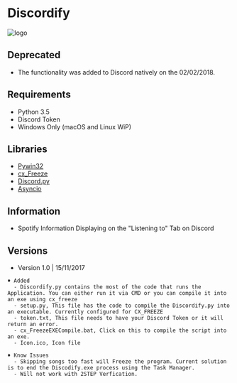 # Discordify
![logo](https://github.com/xurasky/Discordify/blob/master/icon.png "Logo")    

Deprecated 
-----------

- The functionality was added to Discord natively on the 02/02/2018.


Requirements 
-----------

- Python 3.5 
- Discord Token 
- Windows Only (macOS and Linux WiP)


Libraries
-----------

- [Pywin32](https://sourceforge.net/projects/pywin32/)
- [cx_Freeze](https://anthony-tuininga.github.io/cx_Freeze/)
- [Discord.py](https://github.com/Rapptz/discord.py)
- [Asyncio](https://github.com/python/cpython/tree/3.6/Lib/asyncio/)


Information
-----------

- Spotify Information Displaying on the "Listening to" Tab on Discord


Versions
-----------

  - Version 1.0 | 15/11/2017
  ```
  ♦ Added
    - Discordify.py contains the most of the code that runs the Application. You can either run it via CMD or you can compile it into an exe using cx_freeze
    - setup.py, This file has the code to compile the Discordify.py into an executable. Currently configured for CX_FREEZE
    - token.txt, This file needs to have your Discord Token or it will return an error.
    - cx_FreezeEXECompile.bat, Click on this to compile the script into an exe.
    - Icon.ico, Icon file
    
  ♦ Know Issues
    - Skipping songs too fast will Freeze the program. Current solution is to end the Discodify.exe process using the Task Manager.
    - Will not work with 2STEP Verfication.
  ```  
